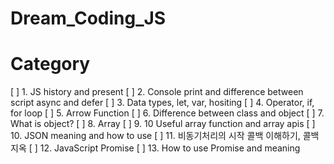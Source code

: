 # Dream_Coding_JS

# Category

[ ] 1. JS history and present
[ ] 2. Console print and difference between script async and defer
[ ] 3. Data types, let, var, hositing
[ ] 4. Operator, if, for loop
[ ] 5. Arrow Function
[ ] 6. Difference between class and object
[ ] 7. What is object?
[ ] 8. Array
[ ] 9. 10 Useful array function and array apis
[ ] 10. JSON meaning and how to use
[ ] 11. 비동기처리의 시작 콜백 이해하기, 콜백 지옥
[ ] 12. JavaScript Promise
[ ] 13. How to use Promise and meaning
